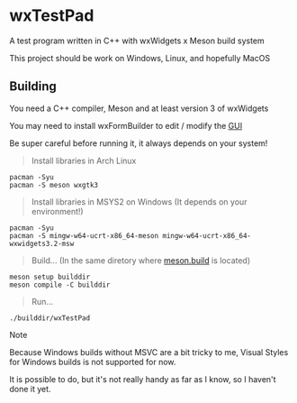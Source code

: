 # wxTestPad

A test program written in C++ with wxWidgets x Meson build system

This project should be work on Windows, Linux, and hopefully MacOS

## Building

You need a C++ compiler, Meson and at least version 3 of wxWidgets

You may need to install wxFormBuilder to edit / modify the [GUI](/gui/buildergen/wxTpGUI.fbp)

Be super careful before running it, it always depends on your system!

> Install libraries in Arch Linux
```console
pacman -Syu
pacman -S meson wxgtk3
```

> Install libraries in MSYS2 on Windows (It depends on your environment!)
```console
pacman -Syu
pacman -S mingw-w64-ucrt-x86_64-meson mingw-w64-ucrt-x86_64-wxwidgets3.2-msw
```

> Build... (In the same diretory where [meson.build](/meson.build) is located)
```console
meson setup builddir
meson compile -C builddir
```

> Run...
```console
./builddir/wxTestPad
```

> [!NOTE]
> Because Windows builds without MSVC are a bit tricky to me, Visual Styles for Windows builds is not supported for now.
> 
> It is possible to do, but it's not really handy as far as I know, so I haven't done it yet.
